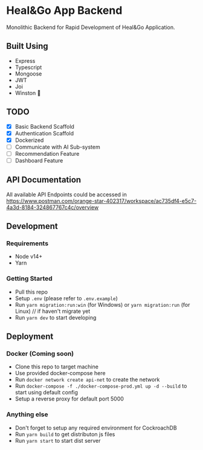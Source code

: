 # Heal&Go App Backend

Monolithic Backend for Rapid Development of Heal&Go Application.

## Built Using

- Express
- Typescript
- Mongoose
- JWT
- Joi
- Winston 🐒

## TODO

- [x] Basic Backend Scaffold
- [x] Authentication Scaffold
- [X] Dockerized 
- [ ] Communicate with AI Sub-system 
- [ ] Recommendation Feature
- [ ] Dashboard Feature

## API Documentation
All available API Endpoints could be accessed in https://www.postman.com/orange-star-402317/workspace/ac735df4-e5c7-4a3d-8184-324867767c4c/overview


## Development

### Requirements

- Node v14+
- Yarn

### Getting Started

- Pull this repo
- Setup `.env` (please refer to `.env.example`)
- Run `yarn migration:run:win` (for Windows) or `yarn migration:run` (for Linux) // if haven't migrate yet
- Run `yarn dev` to start developing


## Deployment

### Docker (Coming soon)

- Clone this repo to target machine
- Use provided docker-compose here
- Run `docker network create api-net` to create the network
- Run `docker-compose -f ./docker-compose-prod.yml up -d --build` to start using default config
- Setup a reverse proxy for default port 5000

### Anything else

- Don't forget to setup any required environment for CockroachDB
- Run `yarn build` to get distributon js files
- Run `yarn start` to start dist server

